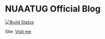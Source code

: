 # NUAATUG Official Blog
[![Build Status](https://travis-ci.org/nuaatug/nuaatug.github.io.svg?branch=hexo)](https://travis-ci.org/nuaatug/nuaatug.github.io)

Site: [Visit me](https://tug.nuaalug.org)
